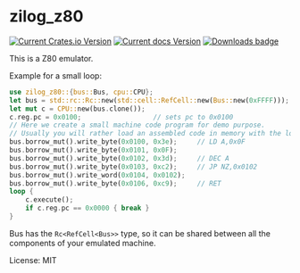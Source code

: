 # zilog_z80

[![Current Crates.io Version](https://img.shields.io/crates/v/zilog_z80.svg)](https://crates.io/crates/zilog_z80)
[![Current docs Version](https://docs.rs/zilog_z80/badge.svg)](https://docs.rs/zilog_z80)
[![Downloads badge](https://img.shields.io/crates/d/zilog_z80.svg)](https://crates.io/crates/zilog_z80)

This is a Z80 emulator.

Example for a small loop:
```rust
use zilog_z80::{bus::Bus, cpu::CPU};
let bus = std::rc::Rc::new(std::cell::RefCell::new(Bus::new(0xFFFF)));
let mut c = CPU::new(bus.clone());
c.reg.pc = 0x0100;                  // sets pc to 0x0100
// Here we create a small machine code program for demo purpose.
// Usually you will rather load an assembled code in memory with the load_bin function.
bus.borrow_mut().write_byte(0x0100, 0x3e);     // LD A,0x0F
bus.borrow_mut().write_byte(0x0101, 0x0F);
bus.borrow_mut().write_byte(0x0102, 0x3d);     // DEC A
bus.borrow_mut().write_byte(0x0103, 0xc2);     // JP NZ,0x0102
bus.borrow_mut().write_word(0x0104, 0x0102);
bus.borrow_mut().write_byte(0x0106, 0xc9);     // RET
loop {
    c.execute();
    if c.reg.pc == 0x0000 { break }
}
```

Bus has the `Rc<RefCell<Bus>>` type, so it can be shared between all the components of your emulated machine.

License: MIT
